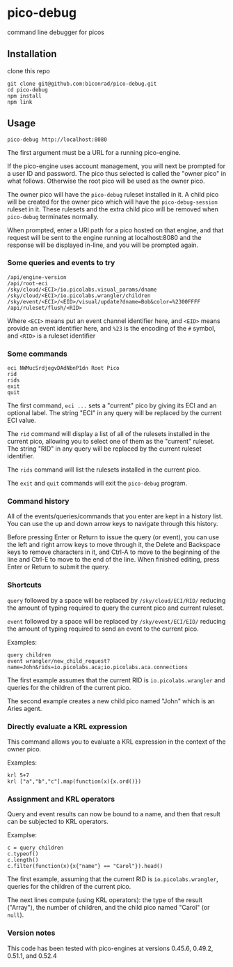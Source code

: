 # pico-debug
command line debugger for picos

## Installation
clone this repo
```
git clone git@github.com:b1conrad/pico-debug.git
cd pico-debug
npm install
npm link
```

## Usage
```
pico-debug http://localhost:8080
```

The first argument must be a URL for a running pico-engine.

If the pico-engine uses account management,
you will next be prompted for a user ID and password.
The pico thus selected is called the "owner pico" in what follows.
Otherwise the root pico will be used as the owner pico.

The owner pico will have the `pico-debug` ruleset installed in it.
A child pico will be created for the owner pico which will
have the `pico-debug-session` ruleset in it.
These rulesets and the extra child pico will be removed when
`pico-debug` terminates normally.

When prompted, enter a URI path for a pico hosted on that engine,
and that request will be sent to the engine running at localhost:8080
and the response will be displayed in-line, and you will be prompted again.

### Some queries and events to try

```
/api/engine-version
/api/root-eci
/sky/cloud/<ECI>/io.picolabs.visual_params/dname
/sky/cloud/<ECI>/io.picolabs.wrangler/children
/sky/event/<ECI>/<EID>/visual/update?dname=Bob&color=%2300FFFF
/api/ruleset/flush/<RID>
```

Where `<ECI>` means put an event channel identifier here, 
and `<EID>` means provide an event identifier here,
and `%23` is the encoding of the `#` symbol,
and `<RID>` is a ruleset identifier
  
### Some commands

```
eci NWMucSrdjegvDAdNbnP1dn Root Pico
rid
rids
exit
quit
```

The first command, `eci ...` sets a "current" pico by giving its ECI and an optional label. 
The string "ECI" in any query will be replaced by the current ECI value.

The `rid` command will display a list of all of the rulesets installed in the current pico,
allowing you to select one of them as the "current" ruleset.
The string "RID" in any query will be replaced by the current ruleset identifier.

The `rids` command will list the rulesets installed in the current pico.

The `exit` and `quit` commands will exit the `pico-debug` program.

### Command history

All of the events/queries/commands that you enter are kept in a history list. 
You can use the up and down arrow keys to navigate through this history.

Before pressing Enter or Return to issue the query (or event),
you can use the left and right arrow keys to move through it,
the Delete and Backspace keys to remove characters in it,
and Ctrl-A to move to the beginning of the line
and Ctrl-E to move to the end of the line.
When finished editing, press Enter or Return to submit the query.

### Shortcuts

`query` followed by a space will be replaced by `/sky/cloud/ECI/RID/` 
reducing the amount of typing required to query the current pico and current ruleset.

`event` followed by a space will be replaced by `/sky/event/ECI/EID/`
reducing the amount of typing required to send an event to the current pico.

Examples:

```
query children
event wrangler/new_child_request?name=John&rids=io.picolabs.aca;io.picolabs.aca.connections
```

The first example assumes that the current RID is `io.picolabs.wrangler`
and queries for the children of the current pico.

The second example creates a new child pico named "John" which is an Aries agent.

### Directly evaluate a KRL expression

This command allows you to evaluate a KRL expression in the context
of the owner pico.

Examples:

```
krl 5+7
krl ["a","b","c"].map(function(x){x.ord()})
```
### Assignment and KRL operators

Query and event results can now be bound to a name,
and then that result can be subjected to KRL operators.

Examplse:

```
c = query children
c.typeof()
c.length()
c.filter(function(x){x{"name"} == "Carol"}).head()
```

The first example, assuming that the current RID is `io.picolabs.wrangler`,
queries for the children of the current pico.

The next lines compute (using KRL operators):
the type of the result ("Array"),
the number of children,
and the child pico named "Carol" (or `null`).

### Version notes

This code has been tested with pico-engines at versions
0.45.6, 
0.49.2,
0.51.1, 
and 0.52.4
